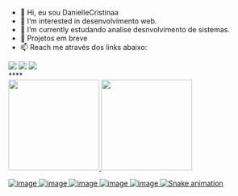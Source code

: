 - 👋 Hi, eu sou DanielleCristinaa
- 👀 I’m interested in desenvolvimento web.
- 🌱 I’m currently estudando analise desnvolvimento de sistemas.
- 💞️ Projetos em breve
- 📫 Reach me através dos links abaixo: 

<!---
DanielleCristinaa/DanielleCristinaa is a ✨ special ✨ repository because its `README.md` (this file) appears on your GitHub profile.
You can click the Preview link to take a look at your changes.
--->

<div>
  <a href="https://instagram.com/danisouzaax" target="_blank"><img src="https://img.shields.io/badge/-Instagram-%23E4405F?style=for-the-badge&logo=instagram&logoColor=white" target="_blank"></a>
  <a href = "mailto:contato@daniellecristina.1926@gmail.com"><img src="https://img.shields.io/badge/Gmail-D14836?style=for-the-badge&logo=gmail&logoColor=white" target="_blank"></a>
  <a href="https://www.linkedin.com/in/danielle-cristina-34946722b" target="_blank"><img src="https://img.shields.io/badge/-LinkedIn-%230077B5?style=for-the-badge&logo=linkedin&logoColor=white" target="_blank"></a>   
</div>****
  
   <div>
  <a href="https://github.com/daniellecristinaa">
  <img height="180em" src="https://github-readme-stats.vercel.app/api?username=daniellecristinaa&show_icons=true&theme=great-gatsby&include_all_commits=true&count_private=true"/>
  <img height="180em" src="https://github-readme-stats.vercel.app/api/top-langs/?username=daniellecristinaa&layout=compact&langs_count=16&theme=great-gatsby"/>
</div>

![image](https://user-images.githubusercontent.com/112901829/199306145-cd581d53-d15a-4fb4-873a-a3345b22944c.png)
![image](https://user-images.githubusercontent.com/112901829/199306281-0e419118-6ac6-4485-af08-2a419bdc589d.png)
![image](https://user-images.githubusercontent.com/112901829/199306344-87ed98d9-cf32-4909-8fb1-a4ae963f43a4.png)
![image](https://user-images.githubusercontent.com/112901829/199306380-6f477062-fa1b-434c-ac28-e88f4c3d4eee.png)
![image](https://user-images.githubusercontent.com/112901829/199306478-1b0b48c2-c5c1-4f5c-8b75-3762a7d921c9.png)
![Snake animation](https://github.com/rafaballerini2/rafaballerini2/blob/output/github-contribution-grid-snake.svg)




